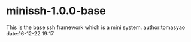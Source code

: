 # minissh-1.0.0-base
This is the base ssh framework which is a mini system.
author:tomasyao
date:16-12-22 19:17
